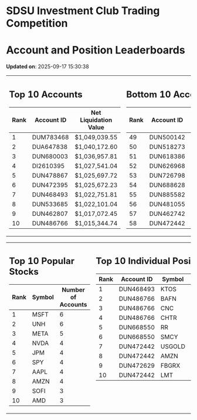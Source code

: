 # SDSU Investment Club Trading Competition 
 # Account and Position Leaderboards

**Updated on**: 2025-09-17 15:30:38

<table><tr><td valign="top">

## Top 10 Accounts
| Rank | Account ID | Net Liquidation Value |
|------|------------|-----------------------|
| 1 | DUM783468 | $1,049,039.55 |
| 2 | DUA647838 | $1,040,172.60 |
| 3 | DUN680003 | $1,036,957.81 |
| 4 | DI2610395 | $1,027,541.04 |
| 5 | DUN478867 | $1,025,697.72 |
| 6 | DUN472395 | $1,025,672.23 |
| 7 | DUN468493 | $1,022,751.81 |
| 8 | DUN533685 | $1,022,101.04 |
| 9 | DUN462807 | $1,017,072.45 |
| 10 | DUN486766 | $1,015,344.74 |

</td><td valign="top">

## Bottom 10 Accounts
| Rank | Account ID | Net Liquidation Value |
|------|------------|-----------------------|
| 49 | DUN500142 | $1,000,842.64 |
| 50 | DUN518273 | $1,000,842.64 |
| 51 | DUN618386 | $1,000,631.98 |
| 52 | DUN626968 | $1,000,631.98 |
| 53 | DUN726798 | $1,000,538.65 |
| 54 | DUN688628 | $1,000,526.65 |
| 55 | DUN885582 | $1,000,000.00 |
| 56 | DUN481055 | $993,897.11 |
| 57 | DUN462742 | $988,363.73 |
| 58 | DUN472442 | $899,486.13 |

</td></tr></table>

<table><tr><td valign="top">

## Top 10 Popular Stocks
| Rank | Symbol | Number of Accounts |
|------|--------|--------------------|
| 1 | MSFT | 6 |
| 2 | UNH | 6 |
| 3 | META | 5 |
| 4 | NVDA | 4 |
| 5 | JPM | 4 |
| 6 | SPY | 4 |
| 7 | AAPL | 4 |
| 8 | AMZN | 4 |
| 9 | SOFI | 3 |
| 10 | AMD | 3 |

</td><td valign="top">

## Top 10 Individual Positions
| Rank | Account ID | Symbol | Cost | Total Value |
|------|------------|--------|-----------|-------------|
| 1 | DUN468493 | KTOS | $225,016.04 | $225,016.04 |
| 2 | DUN486766 | BAFN | $150,086.61 | $150,086.61 |
| 3 | DUN486766 | CNC | $150,022.65 | $150,022.65 |
| 4 | DUN486766 | CHTR | $150,002.80 | $150,002.80 |
| 5 | DUN668550 | RR | $137,487.66 | $137,487.66 |
| 6 | DUN668550 | SMCY | $114,862.66 | $114,862.66 |
| 7 | DUN472442 | USGOLD | $109,327.10 | $109,327.10 |
| 8 | DUN472442 | AMZN | $107,554.22 | $107,554.22 |
| 9 | DUN472629 | FBGRX | $101,995.21 | $101,995.21 |
| 10 | DUN472442 | LMT | $101,548.70 | $101,548.70 |

</td></tr></table>
